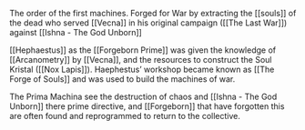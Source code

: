 The order of the first machines. Forged for War by extracting the [[souls]] of the dead who served [[Vecna]] in his original campaign ([[The Last War]]) against [[Ishna - The God Unborn]]

[[Hephaestus]] as the [[Forgeborn Prime]] was given the knowledge of [[Arcanometry]] by [[Vecna]], and the resources to construct the Soul Kristal ([[Nox Lapis]]). Haephestus’ workshop became known as [[The Forge of Souls]] and was used to build the machines of war.

The Prima Machina see the destruction of chaos and [[Ishna - The God Unborn]] there prime directive, and [[Forgeborn]] that have forgotten this are often found and reprogrammed to return to the collective.